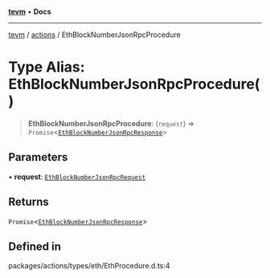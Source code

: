 [**tevm**](../../README.md) • **Docs**

***

[tevm](../../modules.md) / [actions](../README.md) / EthBlockNumberJsonRpcProcedure

# Type Alias: EthBlockNumberJsonRpcProcedure()

> **EthBlockNumberJsonRpcProcedure**: (`request`) => `Promise`\<[`EthBlockNumberJsonRpcResponse`](EthBlockNumberJsonRpcResponse.md)\>

## Parameters

• **request**: [`EthBlockNumberJsonRpcRequest`](EthBlockNumberJsonRpcRequest.md)

## Returns

`Promise`\<[`EthBlockNumberJsonRpcResponse`](EthBlockNumberJsonRpcResponse.md)\>

## Defined in

packages/actions/types/eth/EthProcedure.d.ts:4
